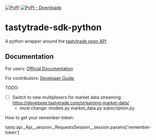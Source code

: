 [![PyPI](https://img.shields.io/pypi/v/tastytrade-sdk)](https://pypi.org/project/tastytrade-sdk/)
[![PyPI - Downloads](https://img.shields.io/pypi/dm/tastytrade-sdk)](https://pypi.org/project/tastytrade-sdk/)

# tastytrade-sdk-python

A python wrapper around the [tastytrade open API](https://developer.tastytrade.com/)

## Documentation

For users: [Official Documentation](https://tastytrade.github.io/tastytrade-sdk-python)

For contributors: [Developer Guide](./docs/contributors/README.md)

TODO:
- [ ] Switch to new multiplexors for market data streaming: https://developer.tastytrade.com/streaming-market-data/
	- must change:
		models.py
		market_data.py
		subscription.py

How to get your remember-token:

tasty.api.\_Api\_\_session.\_RequestsSession\_\_session.params['remember-token']

